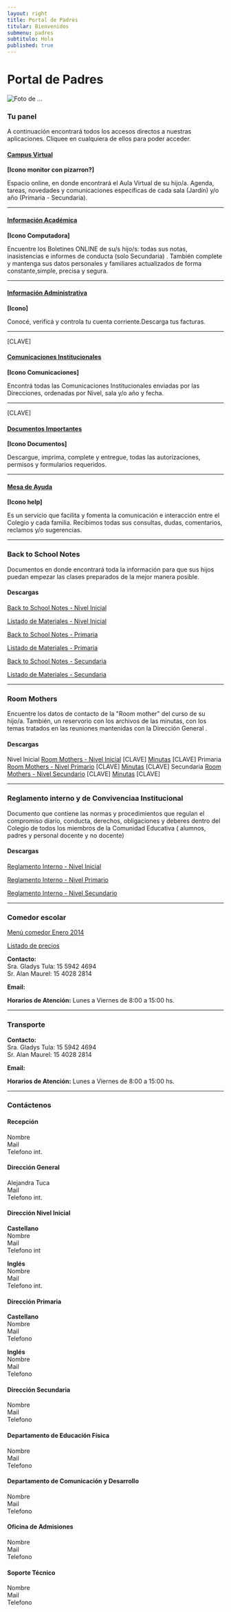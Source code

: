 ```yaml
---
layout: right
title: Portal de Padres
titular: Bienvenidos
submenu: padres
subtitulo: Hola
published: true
---
```


# Portal de Padres
 
![Foto de ...](http://placeimg.com/720/300/people)



### Tu panel

A continuación encontrará todos los accesos directos a nuestras aplicaciones. Cliquee en cualquiera de ellos para poder acceder.


#### [Campus Virtual]()
**[Icono monitor con pizarron?]**

Espacio online, en donde encontrará el Aula Virtual de su hijo/a. Agenda, tareas, novedades y comunicaciones específicas de cada sala (Jardín) y/o año (Primaria - Secundaria). 
  

---

#### [Información Académica]()
**[Icono Computadora]**

Encuentre los Boletines ONLINE de su/s hijo/s: todas sus notas, inasistencias e informes de conducta (solo Secundaria) . También complete y mantenga sus datos  personales y familiares actualizados de forma  constante,simple, precisa y segura.  

---

#### [Información Administrativa]()
**[Icono]**

Conocé, verificá y controla tu cuenta corriente.Descarga tus facturas. 

---
[CLAVE]
#### [Comunicaciones Institucionales]()
**[Icono Comunicaciones]**

Encontrá todas las Comunicaciones Institucionales enviadas por las Direcciones, ordenadas por Nivel, sala y/o año y fecha. 

---
[CLAVE]
#### [Documentos Importantes]()
**[Icono Documentos]**

Descargue, imprima, complete y entregue, todas las autorizaciones, permisos y formularios requeridos. 

---


#### [Mesa de Ayuda]()
**[Icono help]**

Es un servicio que facilita y fomenta la comunicación e interacción entre el Colegio y cada familia. Recibimos todas sus consultas, dudas, comentarios, reclamos y/o sugerencias. 


---


### Back to School Notes

Documentos en donde encontrará toda la información para que sus hijos puedan empezar las clases preparados de la mejor manera posible. 

#### Descargas

[Back to School Notes - Nivel Inicial]() 

[Listado de Materiales - Nivel Inicial]() 

[Back to School Notes - Primaria]()

[Listado de Materiales - Primaria]() 

[Back to School Notes - Secundaria]()

[Listado de Materiales - Secundaria]() 

---


### Room Mothers

Encuentre los datos de contacto de la "Room mother" del curso de su hijo/a. También, un reservorio con los archivos de las minutas, con los temas tratados en las reuniones mantenidas con la Dirección General .  

#### Descargas 

Nivel Inicial
[Room Mothers - Nivel Inicial]() [CLAVE]
[Minutas]() [CLAVE]
Primaria
[Room Mothers - Nivel Primario]() [CLAVE]
[Minutas]() [CLAVE]
Secundaria
[Room Mothers - Nivel Secundario]() [CLAVE]
[Minutas]() [CLAVE]

---

### Reglamento interno y de Convivenciaa Institucional


Documento que contiene las normas y procedimientos que regulan el compromiso diario, conducta, derechos, obligaciones y deberes dentro del Colegio de todos los miembros de la Comunidad Educativa ( alumnos, padres y personal docente y no docente)

#### Descargas

[Reglamento Interno - Nivel Inicial]() 

[Reglamento Interno - Nivel Primario]() 

[Reglamento Interno - Nivel Secundario]()


---


### Comedor escolar

[Menú comedor Enero 2014]()

[Listado de precios]()

**Contacto:** 	
Sra. Gladys Tula: 15 5942 4694  
Sr. Alan Maurel: 15 4028 2814  

**Email:** 

**Horarios de Atención:** Lunes a Viernes de 8:00 a 15:00 hs.

---

### Transporte



**Contacto:** 	
Sra. Gladys Tula: 15 5942 4694  
Sr. Alan Maurel: 15 4028 2814  

**Email:** 

**Horarios de Atención:** Lunes a Viernes de 8:00 a 15:00 hs.


---

### Contáctenos


#### Recepción 
Nombre  
Mail  
Telefono  int.

#### Dirección General

Alejandra Tuca  
Mail  
Telefono  int.


#### Dirección Nivel Inicial  

**Castellano**  
Nombre  
Mail  
Telefono  int

**Inglés**  
Nombre  
Mail  
Telefono  int.

#### Dirección Primaria  

**Castellano**  
Nombre  
Mail  
Telefono  

**Inglés**  
Nombre  
Mail  
Telefono  

#### Dirección Secundaria

Nombre  
Mail  
Telefono  

#### Departamento de Educación Física

Nombre  
Mail  
Telefono  


#### Departamento de Comunicación y Desarrollo

Nombre  
Mail  
Telefono

#### Oficina de Admisiones

Nombre  
Mail  
Telefono

#### Soporte Técnico

Nombre  
Mail  
Telefono